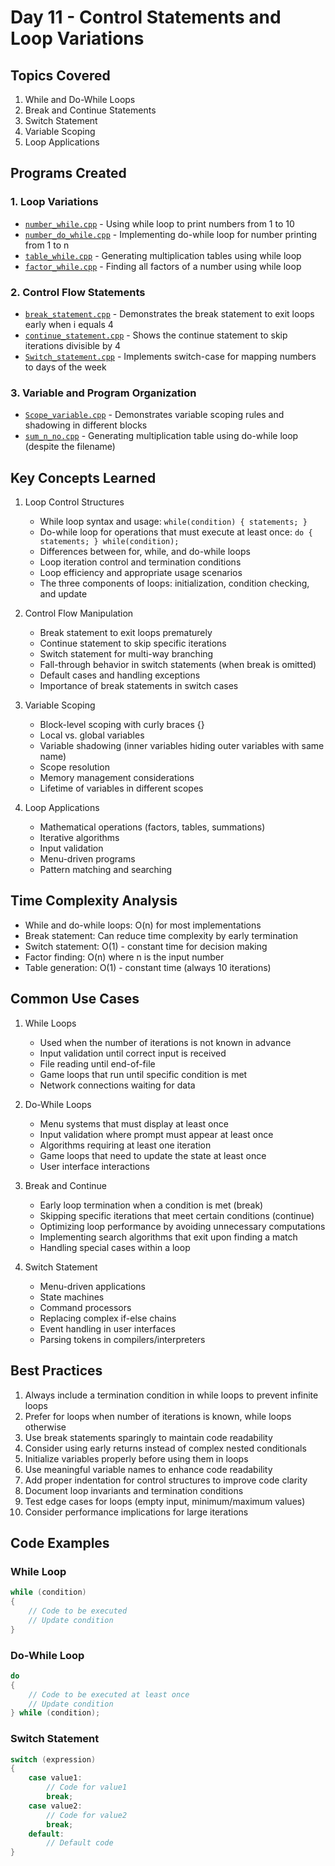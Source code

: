 # Day 11 - Control Statements and Loop Variations

## Topics Covered
1. While and Do-While Loops
2. Break and Continue Statements
3. Switch Statement
4. Variable Scoping
5. Loop Applications

## Programs Created

### 1. Loop Variations
- [`number_while.cpp`](Problem01.cpp) - Using while loop to print numbers from 1 to 10
- [`number_do_while.cpp`](Problem02.cpp) - Implementing do-while loop for number printing from 1 to n
- [`table_while.cpp`](Problem03.cpp) - Generating multiplication tables using while loop
- [`factor_while.cpp`](Problem04.cpp) - Finding all factors of a number using while loop

### 2. Control Flow Statements
- [`break_statement.cpp`](Problem05.cpp) - Demonstrates the break statement to exit loops early when i equals 4
- [`continue_statement.cpp`](Problem06.cpp) - Shows the continue statement to skip iterations divisible by 4
- [`Switch_statement.cpp`](Problem07.cpp) - Implements switch-case for mapping numbers to days of the week

### 3. Variable and Program Organization
- [`Scope_variable.cpp`](Problem08.cpp) - Demonstrates variable scoping rules and shadowing in different blocks
- [`sum_n_no.cpp`](Problem09.cpp) - Generating multiplication table using do-while loop (despite the filename)

## Key Concepts Learned

1. Loop Control Structures
   - While loop syntax and usage: `while(condition) { statements; }`
   - Do-while loop for operations that must execute at least once: `do { statements; } while(condition);`
   - Differences between for, while, and do-while loops
   - Loop iteration control and termination conditions
   - Loop efficiency and appropriate usage scenarios
   - The three components of loops: initialization, condition checking, and update

2. Control Flow Manipulation
   - Break statement to exit loops prematurely
   - Continue statement to skip specific iterations
   - Switch statement for multi-way branching
   - Fall-through behavior in switch statements (when break is omitted)
   - Default cases and handling exceptions
   - Importance of break statements in switch cases

3. Variable Scoping
   - Block-level scoping with curly braces {}
   - Local vs. global variables
   - Variable shadowing (inner variables hiding outer variables with same name)
   - Scope resolution
   - Memory management considerations
   - Lifetime of variables in different scopes

4. Loop Applications
   - Mathematical operations (factors, tables, summations)
   - Iterative algorithms
   - Input validation
   - Menu-driven programs
   - Pattern matching and searching

## Time Complexity Analysis
- While and do-while loops: O(n) for most implementations
- Break statement: Can reduce time complexity by early termination
- Switch statement: O(1) - constant time for decision making
- Factor finding: O(n) where n is the input number
- Table generation: O(1) - constant time (always 10 iterations)

## Common Use Cases

1. While Loops
   - Used when the number of iterations is not known in advance
   - Input validation until correct input is received
   - File reading until end-of-file
   - Game loops that run until specific condition is met
   - Network connections waiting for data

2. Do-While Loops
   - Menu systems that must display at least once
   - Input validation where prompt must appear at least once
   - Algorithms requiring at least one iteration
   - Game loops that need to update the state at least once
   - User interface interactions

3. Break and Continue
   - Early loop termination when a condition is met (break)
   - Skipping specific iterations that meet certain conditions (continue)
   - Optimizing loop performance by avoiding unnecessary computations
   - Implementing search algorithms that exit upon finding a match
   - Handling special cases within a loop

4. Switch Statement
   - Menu-driven applications
   - State machines
   - Command processors
   - Replacing complex if-else chains
   - Event handling in user interfaces
   - Parsing tokens in compilers/interpreters

## Best Practices
1. Always include a termination condition in while loops to prevent infinite loops
2. Prefer for loops when number of iterations is known, while loops otherwise
3. Use break statements sparingly to maintain code readability
4. Consider using early returns instead of complex nested conditionals
5. Initialize variables properly before using them in loops
6. Use meaningful variable names to enhance code readability
7. Add proper indentation for control structures to improve code clarity
8. Document loop invariants and termination conditions
9. Test edge cases for loops (empty input, minimum/maximum values)
10. Consider performance implications for large iterations

## Code Examples

### While Loop
```cpp
while (condition) 
{
    // Code to be executed
    // Update condition
}
```

### Do-While Loop
```cpp
do 
{
    // Code to be executed at least once
    // Update condition
} while (condition);
```

### Switch Statement
```cpp
switch (expression) 
{
    case value1:
        // Code for value1
        break;
    case value2:
        // Code for value2
        break;
    default:
        // Default code
}
```
